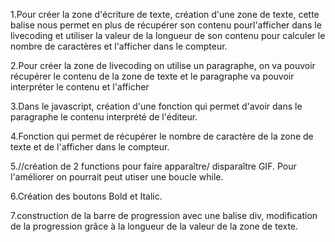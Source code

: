 1.Pour créer la zone d'écriture de texte, création d'une zone de texte, cette balise nous permet en plus de récupérer son contenu pourl'afficher dans le livecoding et utiliser la valeur de la longueur de son contenu pour calculer le nombre de caractères et l'afficher dans le compteur.

2.Pour créer la zone de livecoding on utilise un paragraphe, on va pouvoir récupérer le contenu de la zone de texte et le paragraphe va pouvoir interpréter le contenu et l'afficher

3.Dans le javascript, création d'une fonction qui permet d'avoir dans le paragraphe le contenu interprété de l'éditeur.

4.Fonction qui permet de récupérer le nombre de caractère de la zone de texte et de l'afficher dans le compteur.

5.//création de 2 functions pour faire apparaître/ disparaître GIF.
Pour l'améliorer on pourrait peut utiser une boucle while.

6.Création des boutons Bold et Italic.

7.construction de la barre de progression avec une balise div, modification de la progression grâce à la longueur de la valeur de la zone de texte.
